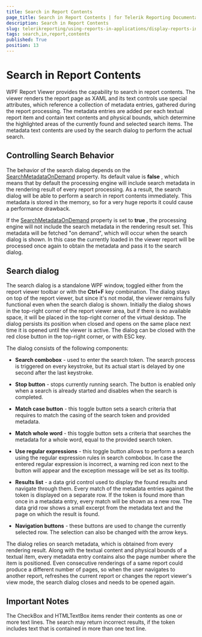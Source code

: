 ```yaml
---
title: Search in Report Contents
page_title: Search in Report Contents | for Telerik Reporting Documentation
description: Search in Report Contents
slug: telerikreporting/using-reports-in-applications/display-reports-in-applications/wpf-application/search-in-report-contents
tags: search,in,report,contents
published: True
position: 13
---
```


# Search in Report Contents



WPF Report Viewer provides the capability to search in report contents. The viewer renders the report page as XAML and its text controls use special attributes,         which reference a collection of metadata entries, gathered during the report processing. The metadata entries are added per each textual report item and contain text contents and physical bounds, which determine         the highlighted areas of the currently found and selected search items. The metadata text contents are used by the search dialog to perform the actual search.       

## Controlling Search Behavior

The behavior of the search dialog depends on the [SearchMetadataOnDemand](/reporting/api/Telerik.ReportViewer.Wpf#Telerik_ReportViewer_Wpf_SearchMetadataOnDemand) property.           Its default value is __false__ , which means that by default the processing engine will include search metadata in the rendering result of every           report processing. As a result, the search dialog will be able to perform a search in report contents immediately.           This metadata is stored in the memory, so for a very huge reports it could cause a performance drawback.         

If the [SearchMetadataOnDemand](/reporting/api/Telerik.ReportViewer.Wpf#Telerik_ReportViewer_Wpf_SearchMetadataOnDemand) property is set to           __true__ , the processing engine will not include the search metadata in the rendering result set. This metadata will be fetched "on demand",           which will occur when the search dialog is shown. In this case the currently loaded in the viewer report will be processed once again to obtain the metadata and pass it           to the search dialog.         

## Search dialog

The search dialog is a standalone WPF window, toggled either from the report viewer toolbar or with the __Ctrl+F__  key combination.           The dialog stays on top of the report viewer, but since it's not modal, the viewer remains fully functional even when the search dialog is shown.           Initially the dialog shows in the top-right corner of the report viewer area, but if there is no available space, it will be placed in the top-right corner of the virtual desktop.           The dialog persists its position when closed and opens on the same place next time it is opened until the viewer is active. The dialog can be closed with the red close button in the top-right corner, or with ESC key.         

The dialog consists of the following components:         

* __Search combobox__  - used to enter the search token. The search process is triggered on every keystroke, but its actual start is delayed by one second after the last keystroke.             

* __Stop button__  - stops currently running search. The button is enabled only when a search is already started and disables when the search is completed.             

* __Match case button__  - this toggle button sets a search criteria that requires to match the casing of the search token and provided metadata.             

* __Match whole word__  - this toggle button sets a criteria that searches the metadata for a whole word, equal to the provided search token.             

* __Use regular expressions__  - this toggle button allows to perform a search using the regular expression rules in search combobox.               In case the entered regular expression is incorrect, a warning red icon next to the button will appear and the exception message will be set as its tooltip.             

* __Results list__  - a data grid control used to display the found results and navigate through them.               Every match of the metadata entries against the token is displayed on a separate row. If the token is found more than once in a metadata entry, every match will be shown as a new row.               The data grid row shows a small excerpt from the metadata text and the page on which the result is found.             

* __Navigation buttons__  - these buttons are used to change the currently selected row. The selection can also be changed with the arrow keys.             

The dialog relies on search metadata, which is obtained from every rendering result. Along with the textual content and physical bounds of a textual item,           every metadata entry contains also the page number where the item is positioned. Even consecutive renderings of a same report could produce a different number of pages,           so when the user navigates to another report, refreshes the current report or changes the report viewer's view mode, the search dialog closes and needs to be opened again.         

## Important Notes

The CheckBox and HTMLTextBox items render their contents as one or more text lines. The search may return incorrect results, if the token includes text that is contained in more than one text line.         
